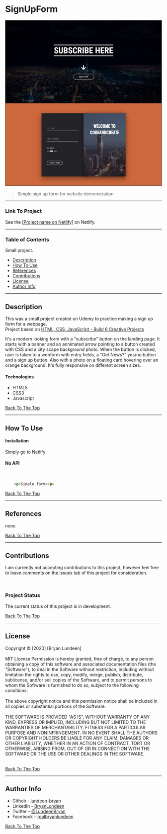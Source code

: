 # SignUpForm

![Final Screenshot](images/screenshot.jpg)
> Simple sign up form for website demonstration

---

### Link To Project

See the [[Project name on Netlify]]([netlify-url]) on Netlify.

---

### Table of Contents

Small project.
- [Description](#description)
- [How To Use](#how-to-use)
- [References](#references)
- [Contributions](#contributions)
- [License](#license)
- [Author Info](#author-info)

---

## Description

This was a small project created on Udemy to practice making a sign up form for a webpage.  
Project based on [HTML, CSS, JavaScript - Build 6 Creative Projects]( https://www.udemy.com/course/html-css-javascript-course-build-6-creative-projects/)

It's a modern looking form with a "subscribe" button on the landing page. It starts with a banner and an annimated arrow pointing to a button created with CSS and a city scape background photo. When the button is clicked, user is taken to a webform with entry fields, a "Get News?" yes/no button and a sign up button. Also with a photo on a floating card hovering over an orange background. It's fully responsive on different screen sizes. 

#### Technologies

- HTML5
- CSS3
- Javascript

[Back To The Top](#signupform)

---

## How To Use

#### Installation

Simply go to Netlify

#### No API
<br/>

```html
    <p>Simple form</p>
```

[Back To The Top](#signupform)

---

## References

none

[Back To The Top](#signupform)

---

## Contributions

I am currently not accepting contributions to this project, however feel free to leave comments on the issues tab of this project for consideration.

<br/>

### Project Status

The current status of this project is in development. 

[Back To The Top](#signupform)

---

## License

<mitlicense>
Copyright &copy; [2020] [Bryan Lundeen] 
<br/><br/>
MIT License
Permission is hereby granted, free of charge, to any person obtaining a copy of this software and associated documentation files (the "Software"), to deal in the Software without restriction, including without limitation the rights to use, copy, modify, merge, publish, distribute, sublicense, and/or sell copies of the Software, and to permit persons to whom the Software is furnished to do so, subject to the following conditions: 
<br/><br/>
The above copyright notice and this permission notice shall be included in all copies or substantial portions of the Software. 
<br/><br/>
THE SOFTWARE IS PROVIDED "AS IS", WITHOUT WARRANTY OF ANY KIND, EXPRESS OR IMPLIED, INCLUDING BUT NOT LIMITED TO THE WARRANTIES OF MERCHANTABILITY, FITNESS FOR A PARTICULAR PURPOSE AND NONINFRINGEMENT. IN NO EVENT SHALL THE AUTHORS OR COPYRIGHT HOLDERS BE LIABLE FOR ANY CLAIM, DAMAGES OR OTHER LIABILITY, WHETHER IN AN ACTION OF CONTRACT, TORT OR OTHERWISE, ARISING FROM, OUT OF OR IN CONNECTION WITH THE SOFTWARE OR THE USE OR OTHER DEALINGS IN THE SOFTWARE.
<br/><br/>
<mitlicense>


[Back To The Top](#signupform)

---

## Author Info

- Github - [lundeen-bryan](https://github.com/lundeen-bryan)
- LinkedIn - [BryanLundeen](https://www.linkedin.com/in/bryanlundeen/)
- Twitter – [@LundeenBryan](https://twitter.com/LundeenBryan)	
- Facebook – [realbryanlundeen](https://www.facebook.com/realbryanlundeen)

[Back To The Top](#signupform)

